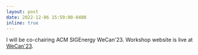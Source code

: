 ```yaml
---
layout: post
date: 2022-12-06 15:59:00-0400
inline: true
---
```


I will be co-chairing ACM SIGEnergy WeCan'23. Workshop website is live at [WeCan'23](https://energy.acm.org/workshops/wecan/2023/). 
